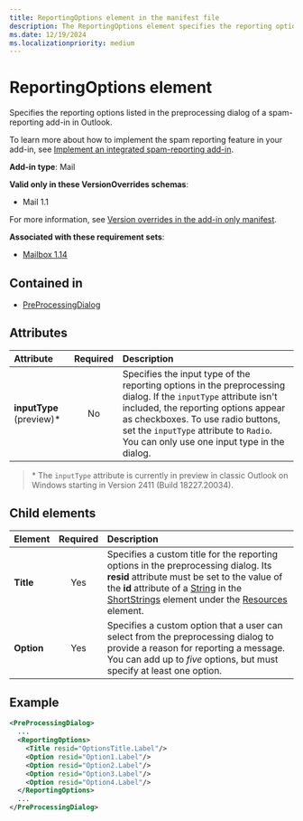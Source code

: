 ```yaml
---
title: ReportingOptions element in the manifest file
description: The ReportingOptions element specifies the reporting options listed in the preprocessing dialog of a spam-reporting add-in in Outlook.
ms.date: 12/19/2024
ms.localizationpriority: medium
---
```


# ReportingOptions element

Specifies the reporting options listed in the preprocessing dialog of a spam-reporting add-in in Outlook.

To learn more about how to implement the spam reporting feature in your add-in, see [Implement an integrated spam-reporting add-in](/office/dev/add-ins/outlook/spam-reporting).

**Add-in type**: Mail

**Valid only in these VersionOverrides schemas**:

- Mail 1.1

For more information, see [Version overrides in the add-in only manifest](/office/dev/add-ins/develop/xml-manifest-overview#version-overrides-in-the-manifest).

**Associated with these requirement sets**:

- [Mailbox 1.14](../requirement-sets/outlook/requirement-set-1.14/outlook-requirement-set-1.14.md)

## Contained in

- [PreProcessingDialog](preprocessingdialog.md)

## Attributes

| Attribute | Required | Description |
|:-----|:-----:|:-----|
| **inputType** (preview)* | No | Specifies the input type of the reporting options in the preprocessing dialog. If the `inputType` attribute isn't included, the reporting options appear as checkboxes. To use radio buttons, set the `inputType` attribute to `Radio`. You can only use one input type in the dialog. |

> \* The `inputType` attribute is currently in preview in classic Outlook on Windows starting in Version 2411 (Build 18227.20034).

## Child elements

| Element | Required | Description |
| :------ | :------: | :------ |
| **Title** | Yes | Specifies a custom title for the reporting options in the preprocessing dialog. Its **resid** attribute must be set to the value of the **id** attribute of a [String](string.md) in the [ShortStrings](shortstrings.md) element under the [Resources](resources.md) element. |
| **Option** | Yes | Specifies a custom option that a user can select from the preprocessing dialog to provide a reason for reporting a message. You can add up to *five* options, but must specify at least one option. |

## Example

```xml
<PreProcessingDialog>
  ...
  <ReportingOptions>
    <Title resid="OptionsTitle.Label"/>
    <Option resid="Option1.Label"/>
    <Option resid="Option2.Label"/>
    <Option resid="Option3.Label"/>
    <Option resid="Option4.Label"/>
  </ReportingOptions>
  ...
</PreProcessingDialog>
```
